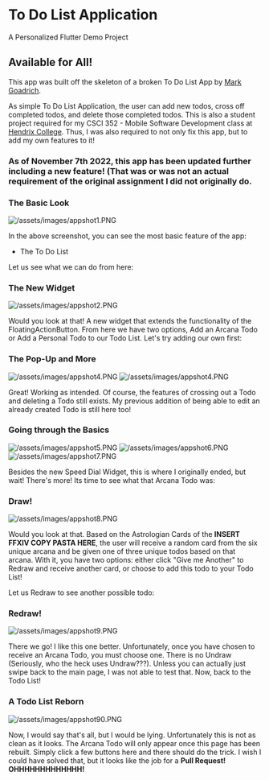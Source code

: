 # To Do List Application

A Personalized Flutter Demo Project

## Available for All!

This app was built off the skeleton of a broken To Do List App by [Mark Goadrich](https://github.com/mgoadric/to-dont-list).

As simple To Do List Application, the user can add new todos, cross off completed todos, and delete those completed todos. This is also a student project required for my CSCI 352 - Mobile Software Development class at [Hendrix College](https://www.hendrix.edu/). Thus, I was also required to not only fix this app, but to add my own features to it! 

### As of November 7th 2022, this app has been updated further including a new feature! (That was or was not an actual requirement of the original assignment I did not originally do.

### The Basic Look
![/assets/images/appshot1.PNG](/assets/images/appshot1.PNG)

In the above screenshot, you can see the most basic feature of the app: 
- The To Do List

Let us see what we can do from here:

### The New Widget
![/assets/images/appshot2.PNG](/assets/images/appshot2.PNG)

Would you look at that! A new widget that extends the functionality of the FloatingActionButton. From here we have two options, Add an Arcana Todo or Add a Personal Todo to our Todo List. Let's try adding our own first:

### The Pop-Up and More
![/assets/images/appshot4.PNG](/assets/images/appshot3.PNG) ![/assets/images/appshot4.PNG](/assets/images/appshot4.PNG)

Great! Working as intended. Of course, the features of crossing out a Todo and deleting a Todo still exists. My previous addition of being able to edit an already created Todo is still here too! 

### Going through the Basics
![/assets/images/appshot5.PNG](/assets/images/appshot5.PNG) ![/assets/images/appshot6.PNG](/assets/images/appshot6.PNG) ![/assets/images/appshot7.PNG](/assets/images/appshot7.PNG)

Besides the new Speed Dial Widget, this is where I originally ended, but wait! There's more! Its time to see what that Arcana Todo was:

### Draw!
![/assets/images/appshot8.PNG](/assets/images/appshot8.PNG)

Would you look at that. Based on the Astrologian Cards of the **INSERT FFXIV COPY PASTA HERE**, the user will receive a random card from the six unique arcana and be given one of three unique todos based on that arcana. With it, you have two options: either click "Give me Another" to Redraw and receive another card, or choose to add this todo to your Todo List!

Let us Redraw to see another possible todo:

### Redraw!
![/assets/images/appshot9.PNG](/assets/images/appshot9.PNG)

There we go! I like this one better. Unfortunately, once you have chosen to receive an Arcana Todo, you must choose one. There is no Undraw (Seriously, who the heck uses Undraw???). Unless you can actually just swipe back to the main page, I was not able to test that. Now, back to the Todo List!

### A Todo List Reborn
![/assets/images/appshot90.PNG](/assets/images/appshot90.PNG)

Now, I would say that's all, but I would be lying. Unfortunately this is not as clean as it looks. The Arcana Todo will only appear once this page has been rebuilt. Simply click a few buttons here and there should do the trick. I wish I could have solved that, but it looks like the job for a **Pull Request! OHHHHHHHHHHHHH!**
